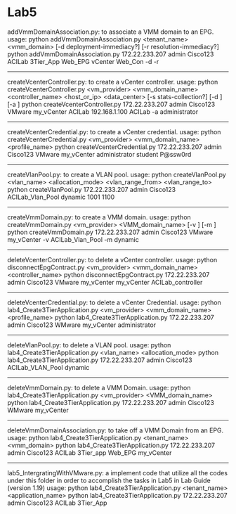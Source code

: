 Lab5
====================

addVmmDomainAssociation.py: to associate a VMM domain to an EPG.
usage:
python addVmmDomainAssociation.py <hostname> <username> <password> <tenant_name> <application> <epg> <vmm_domain> [-d deployment-immediacy?] [-r resolution-immediacy?]
python addVmmDomainAssociation.py 172.22.233.207 admin Cisco123 ACILab 3Tier_App Web_EPG vCenter Web_Con -d -r

--------------------------------------------------------------------

createVcenterController.py: to create a vCenter controller.
usage:
python createVcenterController.py <hostname> <username> <password> <vm_provider> <vmm_domain_name> <controller_name> <host_or_ip> <data_center> [-s stats-collection?] [-d <data-center>] [-a <associated-credential>]
python createVcenterController.py 172.22.233.207 admin Cisco123 VMware my_vCenter ACILab 192.168.1.100 ACILab -a administrator

--------------------------------------------------------------------

createVcenterCredential.py: to create a vCenter credential.
usage:
python createVcenterCredential.py <hostname> <username> <password> <vm_provider> <vmm_domain_name> <profile_name> <username> <pw>
python createVcenterCredential.py 172.22.233.207 admin Cisco123 VMware my_vCenter administrator student P@ssw0rd 

--------------------------------------------------------------------

createVlanPool.py: to create a VLAN pool.
usage:
python createVlanPool.py <hostname> <username> <password> <vlan_name> <allocation_mode> <vlan_range_from> <vlan_range_to>
python createVlanPool.py 172.22.233.207 admin Cisco123 ACILab_Vlan_Pool dynamic 1001 1100

--------------------------------------------------------------------

createVmmDomain.py: to create a VMM domain.
usage:
python createVmmDomain.py <hostname> <username> <password> <vm_provider> <VMM_domain_name> [-v <vlan-name>] [-m <vlan-mode>]
python createVmmDomain.py 172.22.233.207 admin Cisco123 VMware my_vCenter -v ACILab_Vlan_Pool -m dynamic

--------------------------------------------------------------------

deleteVcenterController.py: to delete a vCenter controller.
usage:
python disconnectEpgContract.py <hostname> <username> <password> <vm_provider> <vmm_domain_name> <controller_name>
python disconnectEpgContract.py 172.22.233.207 admin Cisco123 VMware my_vCenter my_vCenter ACILab_controller

--------------------------------------------------------------------

deleteVcenterCredential.py: to delete a vCenter Credential.
usage:
python lab4_Create3TierApplication.py <hostname> <username> <password> <vm_provider> <vmm_domain_name> <profile_name>
python lab4_Create3TierApplication.py 172.22.233.207 admin Cisco123 WMware my_vCenter administrator


--------------------------------------------------------------------

deleteVlanPool.py: to delete a VLAN pool.
usage:
python lab4_Create3TierApplication.py <hostname> <username> <password> <vlan_name> <allocation_mode>
python lab4_Create3TierApplication.py 172.22.233.207 admin Cisco123 ACILab_VLAN_Pool dynamic


--------------------------------------------------------------------

deleteVmmDomain.py: to delete a VMM Domain.
usage:
python lab4_Create3TierApplication.py <hostname> <username> <password> <vm_provider> <VMM_domain_name>
python lab4_Create3TierApplication.py 172.22.233.207 admin Cisco123 WMware my_vCenter


--------------------------------------------------------------------

deleteVmmDomainAssociation.py: to take off a VMM Domain from an EPG.
usage:
python lab4_Create3TierApplication.py <hostname> <username> <password> <tenant_name> <application> <epg> <vmm_domain>
python lab4_Create3TierApplication.py 172.22.233.207 admin Cisco123 ACILab 3Tier_app Web_EPG my_vCenter

--------------------------------------------------------------------

lab5_IntergratingWithVMware.py: a implement code that utilize all the codes under this folder in order to accomplish the tasks in Lab5 in Lab Guide (version 1.19)
usage:
python lab4_Create3TierApplication.py <hostname> <username> <password> <tenant_name> <application_name>
python lab4_Create3TierApplication.py 172.22.233.207 admin Cisco123 ACILab 3Tier_App